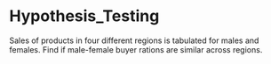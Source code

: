 # Hypothesis_Testing
Sales of products in four different regions is tabulated for males and females. Find if male-female buyer rations are similar across regions.
